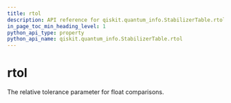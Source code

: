 ```yaml
---
title: rtol
description: API reference for qiskit.quantum_info.StabilizerTable.rtol
in_page_toc_min_heading_level: 1
python_api_type: property
python_api_name: qiskit.quantum_info.StabilizerTable.rtol
---
```


# rtol

The relative tolerance parameter for float comparisons.

